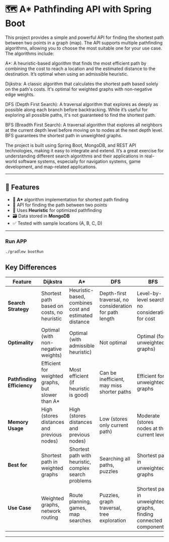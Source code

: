 # 🗺️ A* Pathfinding API with Spring Boot

This project provides a simple and powerful API for finding the shortest path between two points in a graph (map). The API supports multiple pathfinding algorithms, allowing you to choose the most suitable one for your use case. The algorithms include:

A*: A heuristic-based algorithm that finds the most efficient path by combining the cost to reach a location and the estimated distance to the destination. It’s optimal when using an admissible heuristic.

Dijkstra: A classic algorithm that calculates the shortest path based solely on the path's costs. It's optimal for weighted graphs with non-negative edge weights.

DFS (Depth First Search): A traversal algorithm that explores as deeply as possible along each branch before backtracking. While it’s useful for exploring all possible paths, it's not guaranteed to find the shortest path.

BFS (Breadth First Search): A traversal algorithm that explores all neighbors at the current depth level before moving on to nodes at the next depth level. BFS guarantees the shortest path in unweighted graphs.

The project is built using Spring Boot, MongoDB, and REST API technologies, making it easy to integrate and extend. It’s a great exercise for understanding different search algorithms and their applications in real-world software systems, especially for navigation systems, game development, and map-related applications.

---

## 🚀 Features

- 📍 **A\*** algorithm implementation for shortest path finding
- 📡 API for finding the path between two points
- 🧠 Uses **Heuristic** for optimized pathfinding
- 🗃️ Data stored in **MongoDB**
- ✅ Tested with sample locations (A, B, C, D)

---

### Run APP

```bash
./gradlew bootRun
```

## Key Differences

| **Feature**              | **Dijkstra**                           | **A\***                                  | **DFS**                                  | **BFS**                                  |
|--------------------------|----------------------------------------|-----------------------------------------|------------------------------------------|------------------------------------------|
| **Search Strategy**       | Shortest path based on costs, no heuristic | Heuristic-based, combines cost and estimated distance | Depth-first traversal, no consideration for path length | Level-by-level search, no consideration for cost |
| **Optimality**            | Optimal (with non-negative weights)    | Optimal (with admissible heuristic)     | Not optimal                             | Optimal (for unweighted graphs)          |
| **Pathfinding Efficiency**| Efficient for weighted graphs, but slower than A* | Most efficient (if heuristic is good)   | Can be inefficient, may miss shorter paths | Efficient for unweighted graphs          |
| **Memory Usage**          | High (stores distances and previous nodes) | High (stores distances and previous nodes) | Low (stores only current path)          | Moderate (stores nodes at the current level) |
| **Best for**              | Shortest path in weighted graphs       | Shortest path with heuristic, complex search problems | Searching all paths, puzzles           | Shortest path in unweighted graphs       |
| **Use Case**              | Weighted graphs, network routing       | Route planning, games, map searches     | Puzzles, graph traversal, tree exploration | Shortest path in unweighted graphs, finding connected components |

---
